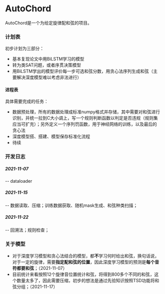 # AutoChord

AutoChord是一个为给定旋律配和弦的项目。

### 计划表

初步计划为三部分：

- 基本复现论文中用BiLSTM学习的模型
- 转为类SAT问题，或者序贯决策模型
- 用BiLSTM学出的模型评价每一步可选和弦分数，用贪心法序列生成和弦（主要解决深度模型难以考虑非法进行）

#### 进程表

具体需要完成的任务：

- 数据预处理，所有的数据处理成标准numpy格式并存储，其中需要对和弦进行识别，并统一拉到C大小调上，写一个规则判断函数以判定是否违规（规则集应当可扩充）；另外定义一个序列罚函数，用于神经网络的训练，以及最后的贪心法
- 深度模型搭、搭建、模型保存标准化流程
- 待续



### 开发日志

##### 2021-11-07

-- dataloader

##### 2021-11-15

-- 数据读取、压缩；训练数据获取、随机mask生成、和弦种类扫描；

##### 2021-11-22

-- 回溯法；规则检查；

### 关于模型

- 对于深度学习模型和贪心法结合的模型，都**不**学习何时给出和弦，换句话说，对于一定的旋律，需要**指定配和弦的位置**，因此深度学习模型的预测是**每个音符都要和弦**；（2021-11-07）
- 目前统计来看按照12个旋律音位置统计和弦，将得到800多个不同的和弦，这个数量太多了，因此需要压缩，初步的想法是通过先验知识按照TSD功能将和弦分组；（2021-11-17）

